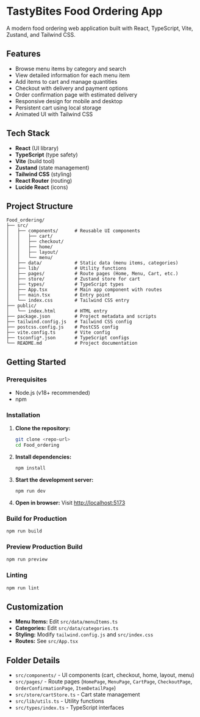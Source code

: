 # TastyBites Food Ordering App

A modern food ordering web application built with React, TypeScript, Vite, Zustand, and Tailwind CSS.

## Features

- Browse menu items by category and search
- View detailed information for each menu item
- Add items to cart and manage quantities
- Checkout with delivery and payment options
- Order confirmation page with estimated delivery
- Responsive design for mobile and desktop
- Persistent cart using local storage
- Animated UI with Tailwind CSS

## Tech Stack

- **React** (UI library)
- **TypeScript** (type safety)
- **Vite** (build tool)
- **Zustand** (state management)
- **Tailwind CSS** (styling)
- **React Router** (routing)
- **Lucide React** (icons)

## Project Structure

```
Food_ordering/
├── src/
│   ├── components/      # Reusable UI components
│   │   ├── cart/
│   │   ├── checkout/
│   │   ├── home/
│   │   ├── layout/
│   │   └── menu/
│   ├── data/            # Static data (menu items, categories)
│   ├── lib/             # Utility functions
│   ├── pages/           # Route pages (Home, Menu, Cart, etc.)
│   ├── store/           # Zustand store for cart
│   ├── types/           # TypeScript types
│   ├── App.tsx          # Main app component with routes
│   ├── main.tsx         # Entry point
│   └── index.css        # Tailwind CSS entry
├── public/
│   └── index.html       # HTML entry
├── package.json         # Project metadata and scripts
├── tailwind.config.js   # Tailwind CSS config
├── postcss.config.js    # PostCSS config
├── vite.config.ts       # Vite config
├── tsconfig*.json       # TypeScript configs
└── README.md            # Project documentation
```

## Getting Started

### Prerequisites

- Node.js (v18+ recommended)
- npm

### Installation

1. **Clone the repository:**
   ```sh
   git clone <repo-url>
   cd Food_ordering
   ```

2. **Install dependencies:**
   ```sh
   npm install
   ```

3. **Start the development server:**
   ```sh
   npm run dev
   ```

4. **Open in browser:**
   Visit [http://localhost:5173](http://localhost:5173)

### Build for Production

```sh
npm run build
```

### Preview Production Build

```sh
npm run preview
```

### Linting

```sh
npm run lint
```

## Customization

- **Menu Items:** Edit `src/data/menuItems.ts`
- **Categories:** Edit `src/data/categories.ts`
- **Styling:** Modify `tailwind.config.js` and `src/index.css`
- **Routes:** See `src/App.tsx`

## Folder Details

- `src/components/` - UI components (cart, checkout, home, layout, menu)
- `src/pages/` - Route pages (`HomePage`, `MenuPage`, `CartPage`, `CheckoutPage`, `OrderConfirmationPage`, `ItemDetailPage`)
- `src/store/cartStore.ts` - Cart state management
- `src/lib/utils.ts` - Utility functions
- `src/types/index.ts` - TypeScript interfaces

